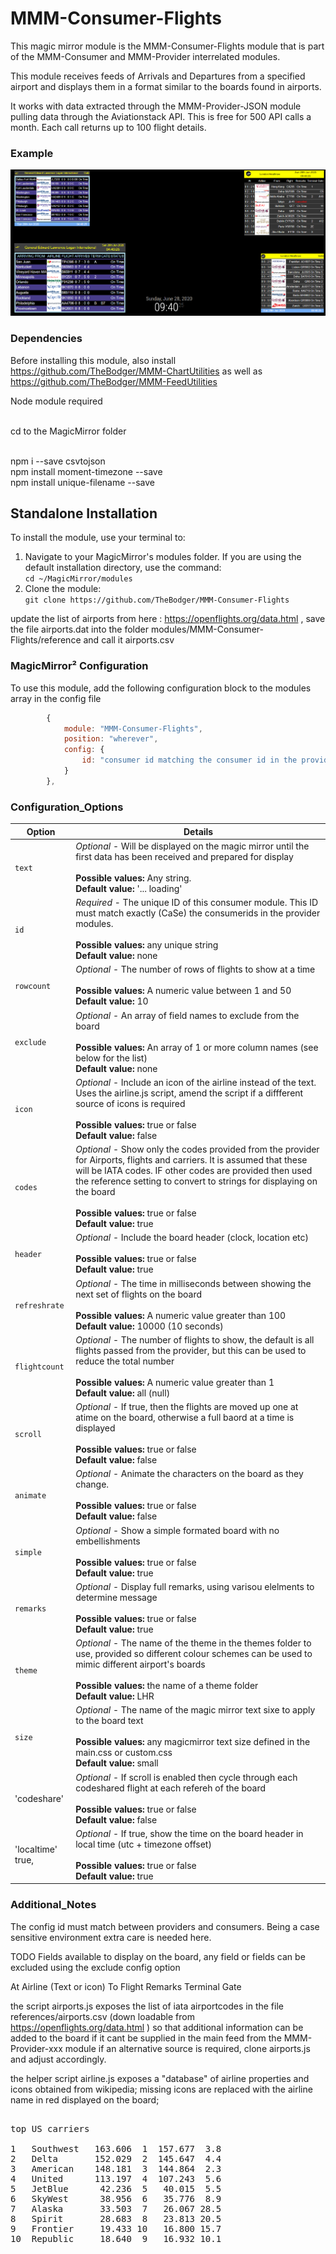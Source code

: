 # MMM-Consumer-Flights

This magic mirror module is the MMM-Consumer-Flights module that is part of the MMM-Consumer and MMM-Provider interrelated modules.

This module receives feeds of Arrivals and Departures from a specified airport and displays them in a format similar to the boards found in airports.

It works with data extracted through the MMM-Provider-JSON module pulling data through the Aviationstack API. This is free for 500 API calls a month. Each call returns up to 100 flight details.



### Example
![Example of MMM-Consumer-Flights output](images/screenshot.png?raw=true "Example screenshot")



### Dependencies

Before installing this module, also install https://github.com/TheBodger/MMM-ChartUtilities as well as https://github.com/TheBodger/MMM-FeedUtilities 

Node module required

<BR>cd to the MagicMirror folder

<BR>npm i --save csvtojson
<BR>npm install moment-timezone --save
<BR>npm install unique-filename --save 

## Standalone Installation
To install the module, use your terminal to:
1. Navigate to your MagicMirror's modules folder. If you are using the default installation directory, use the command:<br />`cd ~/MagicMirror/modules`
2. Clone the module:<br />`git clone https://github.com/TheBodger/MMM-Consumer-Flights`

update the list of airports from here : https://openflights.org/data.html , save the file airports.dat into the folder modules/MMM-Consumer-Flights/reference and call it airports.csv

### MagicMirror² Configuration

To use this module, add the following configuration block to the modules array in the config file

```js
		{
			module: "MMM-Consumer-Flights",
			position: "wherever",
			config: {
				id: "consumer id matching the consumer id in the provider",
			}
		},

```

### Configuration_Options


| Option                  | Details
|------------------------ |--------------
| `text`                | *Optional* - Will be displayed on the magic mirror until the first data has been received and prepared for display <br><br> **Possible values:** Any string.<br> **Default value:** '... loading'
| `id`         | *Required* - The unique ID of this consumer module. This ID must match exactly (CaSe) the consumerids in the provider modules. <br><br> **Possible values:** any unique string<br> **Default value:** none
| `rowcount`            |*Optional* - The number of rows of flights to show at a time<br><br> **Possible values:** A numeric value between 1 and 50 <br> **Default value:** 10
| `exclude`            |*Optional* - An array of field names to exclude from the board<br><br> **Possible values:** An array of 1 or more column names (see below for the list)<br> **Default value:** none
| `icon`            |*Optional* - Include an icon of the airline instead of the text. Uses the airline.js script, amend the script if a diffferent source of icons is required<br><br> **Possible values:** true or false<br> **Default value:** false
| `codes`            |*Optional* - Show only the codes provided from the provider for Airports, flights and carriers. It is assumed that these will be IATA codes. IF other codes are provided then used the reference setting to convert to strings for displaying on the board<br><br> **Possible values:** true or false<br> **Default value:** true
| `header`            |*Optional* - Include the board header (clock, location etc)<br><br> **Possible values:** true or false<br> **Default value:** true
| `refreshrate`            |*Optional* - The time in milliseconds between showing the next set of flights on the board<br><br> **Possible values:** A numeric value greater than 100  <br> **Default value:** 10000 (10 seconds)
| `flightcount`            |*Optional* - The number of flights to show, the default is all flights passed from the provider, but this can be used to reduce the total number<br><br> **Possible values:** A numeric value greater than 1<br> **Default value:** all (null)
| `scroll`            |*Optional* - If true, then the flights are moved up one at atime on the board, otherwise a full baord at a time is displayed<br><br> **Possible values:** true or false<br> **Default value:** false
| `animate`            |*Optional* - Animate the characters on the board as they change.<br><br> **Possible values:** true or false<br> **Default value:** false
| `simple`            |*Optional* - Show a simple formated board with no embellishments<br><br> **Possible values:** true or false<br> **Default value:** true
| `remarks`            |*Optional* - Display full remarks, using varisou elelments to determine message<br><br> **Possible values:** true or false<br> **Default value:** true
| `theme`            |*Optional* - The name of the theme in the themes folder to use, provided so different colour schemes can be used to mimic different airport's boards<br><br> **Possible values:** the name of a theme folder<br> **Default value:** LHR 
| `size`            |*Optional* - The name of the magic mirror text sixe to apply to the board text<br><br> **Possible values:** any magicmirror text size defined in the main.css or custom.css<br> **Default value:** small
| 'codeshare'			|*Optional* - If scroll is enabled then cycle through each codeshared flight  at each refereh of the board<br><br> **Possible values:** true or false<br> **Default value:** false
| 'localtime' true,			|*Optional* - If true, show the time on the board header in local time (utc + timezone offset)<br><br> **Possible values:** true or false<br> **Default value:** true

### Additional_Notes

The config id must match between providers and consumers. Being a case sensitive environment extra care is needed here.<BR>

TODO Fields available to display on the board, any field or fields can be excluded using the exclude config option

At
Airline (Text or icon)
To
Flight
Remarks
Terminal
Gate

the script airports.js exposes the list of iata airportcodes in the file references/airports.csv (down loadable from https://openflights.org/data.html ) so that additional information can be added to the board if it cant be supplied in the main feed from the MMM-Provider-xxx module
if an alternative source is required, clone airports.js and adjust accordingly.

the helper script airline.js exposes a "database" of airline properties and icons obtained from wikipedia; missing icons are replaced with the airline name in red displayed on the board; 

<PRE>

top US carriers

1	Southwest	163.606	 1	157.677	 3.8
2	Delta		152.029	 2	145.647	 4.4
3	American	148.181	 3	144.864	 2.3
4	United		113.197	 4	107.243	 5.6
5	JetBlue		 42.236	 5	 40.015	 5.5
6	SkyWest		 38.956	 6	 35.776	 8.9
7	Alaska		 33.503	 7	 26.067	28.5
8	Spirit		 28.683	 8	 23.813	20.5
9	Frontier	 19.433	10	 16.800	15.7
10	Republic 	 18.640	 9	 16.932	10.1
